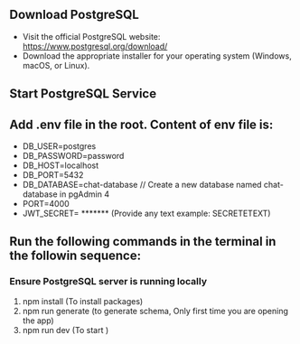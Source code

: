 ## Download PostgreSQL
  * Visit the official PostgreSQL website: https://www.postgresql.org/download/
  * Download the appropriate installer for your operating system (Windows, macOS, or Linux).
## Start PostgreSQL Service
## Add .env file in the root. Content of env file is:
  * DB_USER=postgres
  * DB_PASSWORD=password
  * DB_HOST=localhost
  * DB_PORT=5432
  * DB_DATABASE=chat-database // Create a new database named chat-database in pgAdmin 4
  * PORT=4000
  * JWT_SECRET= ******* (Provide any text example: SECRETETEXT)
## Run the following commands in the terminal in the followin sequence:
  ### Ensure PostgreSQL server is running locally
  1. npm install (To install packages)
  2. npm run generate (to generate schema, Only first time you are opening the app)
  3. npm run dev (To start )
